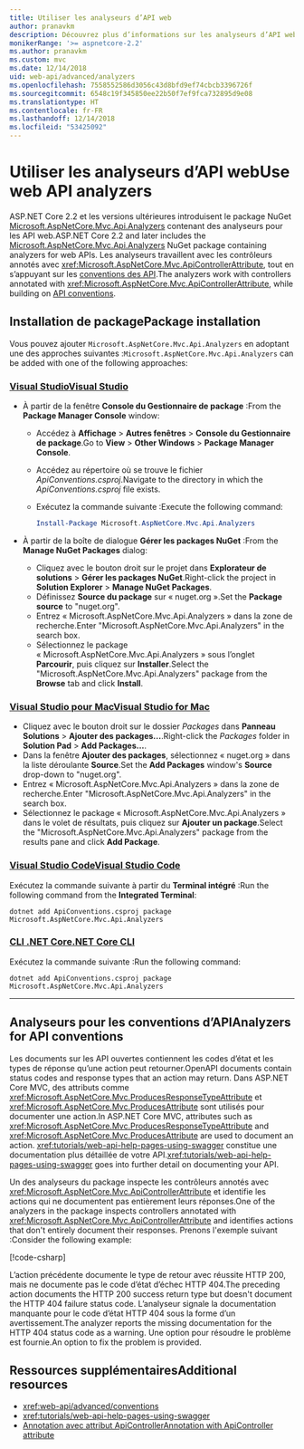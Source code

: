 ```yaml
---
title: Utiliser les analyseurs d’API web
author: pranavkm
description: Découvrez plus d’informations sur les analyseurs d’API web dans Microsoft.AspNetCore.Mvc.Api.Analyzers.
monikerRange: '>= aspnetcore-2.2'
ms.author: pranavkm
ms.custom: mvc
ms.date: 12/14/2018
uid: web-api/advanced/analyzers
ms.openlocfilehash: 7558552586d3056c43d8bfd9ef74cbcb3396726f
ms.sourcegitcommit: 6548c19f345850ee22b50f7ef9fca732895d9e08
ms.translationtype: HT
ms.contentlocale: fr-FR
ms.lasthandoff: 12/14/2018
ms.locfileid: "53425092"
---
```

# <a name="use-web-api-analyzers"></a><span data-ttu-id="20d2c-103">Utiliser les analyseurs d’API web</span><span class="sxs-lookup"><span data-stu-id="20d2c-103">Use web API analyzers</span></span>

<span data-ttu-id="20d2c-104">ASP.NET Core 2.2 et les versions ultérieures introduisent le package NuGet [Microsoft.AspNetCore.Mvc.Api.Analyzers](https://www.nuget.org/packages/Microsoft.AspNetCore.Mvc.Api.Analyzers) contenant des analyseurs pour les API web.</span><span class="sxs-lookup"><span data-stu-id="20d2c-104">ASP.NET Core 2.2 and later includes the [Microsoft.AspNetCore.Mvc.Api.Analyzers](https://www.nuget.org/packages/Microsoft.AspNetCore.Mvc.Api.Analyzers) NuGet package containing analyzers for web APIs.</span></span> <span data-ttu-id="20d2c-105">Les analyseurs travaillent avec les contrôleurs annotés avec <xref:Microsoft.AspNetCore.Mvc.ApiControllerAttribute>, tout en s’appuyant sur les [conventions des API](xref:web-api/advanced/conventions).</span><span class="sxs-lookup"><span data-stu-id="20d2c-105">The analyzers work with controllers annotated with <xref:Microsoft.AspNetCore.Mvc.ApiControllerAttribute>, while building on [API conventions](xref:web-api/advanced/conventions).</span></span>

## <a name="package-installation"></a><span data-ttu-id="20d2c-106">Installation de package</span><span class="sxs-lookup"><span data-stu-id="20d2c-106">Package installation</span></span>

<span data-ttu-id="20d2c-107">Vous pouvez ajouter `Microsoft.AspNetCore.Mvc.Api.Analyzers` en adoptant une des approches suivantes :</span><span class="sxs-lookup"><span data-stu-id="20d2c-107">`Microsoft.AspNetCore.Mvc.Api.Analyzers` can be added with one of the following approaches:</span></span>

### <a name="visual-studiotabvisual-studio"></a>[<span data-ttu-id="20d2c-108">Visual Studio</span><span class="sxs-lookup"><span data-stu-id="20d2c-108">Visual Studio</span></span>](#tab/visual-studio)

* <span data-ttu-id="20d2c-109">À partir de la fenêtre **Console du Gestionnaire de package** :</span><span class="sxs-lookup"><span data-stu-id="20d2c-109">From the **Package Manager Console** window:</span></span>
  * <span data-ttu-id="20d2c-110">Accédez à **Affichage** > **Autres fenêtres** > **Console du Gestionnaire de package**.</span><span class="sxs-lookup"><span data-stu-id="20d2c-110">Go to **View** > **Other Windows** > **Package Manager Console**.</span></span>
  * <span data-ttu-id="20d2c-111">Accédez au répertoire où se trouve le fichier *ApiConventions.csproj*.</span><span class="sxs-lookup"><span data-stu-id="20d2c-111">Navigate to the directory in which the *ApiConventions.csproj* file exists.</span></span>
  * <span data-ttu-id="20d2c-112">Exécutez la commande suivante :</span><span class="sxs-lookup"><span data-stu-id="20d2c-112">Execute the following command:</span></span>

    ```powershell
    Install-Package Microsoft.AspNetCore.Mvc.Api.Analyzers
    ```

* <span data-ttu-id="20d2c-113">À partir de la boîte de dialogue **Gérer les packages NuGet** :</span><span class="sxs-lookup"><span data-stu-id="20d2c-113">From the **Manage NuGet Packages** dialog:</span></span>
  * <span data-ttu-id="20d2c-114">Cliquez avec le bouton droit sur le projet dans **Explorateur de solutions** > **Gérer les packages NuGet**.</span><span class="sxs-lookup"><span data-stu-id="20d2c-114">Right-click the project in **Solution Explorer** > **Manage NuGet Packages**.</span></span>
  * <span data-ttu-id="20d2c-115">Définissez **Source du package** sur « nuget.org ».</span><span class="sxs-lookup"><span data-stu-id="20d2c-115">Set the **Package source** to "nuget.org".</span></span>
  * <span data-ttu-id="20d2c-116">Entrez « Microsoft.AspNetCore.Mvc.Api.Analyzers » dans la zone de recherche.</span><span class="sxs-lookup"><span data-stu-id="20d2c-116">Enter "Microsoft.AspNetCore.Mvc.Api.Analyzers" in the search box.</span></span>
  * <span data-ttu-id="20d2c-117">Sélectionnez le package « Microsoft.AspNetCore.Mvc.Api.Analyzers » sous l’onglet **Parcourir**, puis cliquez sur **Installer**.</span><span class="sxs-lookup"><span data-stu-id="20d2c-117">Select the "Microsoft.AspNetCore.Mvc.Api.Analyzers" package from the **Browse** tab and click **Install**.</span></span>

### <a name="visual-studio-for-mactabvisual-studio-mac"></a>[<span data-ttu-id="20d2c-118">Visual Studio pour Mac</span><span class="sxs-lookup"><span data-stu-id="20d2c-118">Visual Studio for Mac</span></span>](#tab/visual-studio-mac)

* <span data-ttu-id="20d2c-119">Cliquez avec le bouton droit sur le dossier *Packages* dans **Panneau Solutions** > **Ajouter des packages...**.</span><span class="sxs-lookup"><span data-stu-id="20d2c-119">Right-click the *Packages* folder in **Solution Pad** > **Add Packages...**.</span></span>
* <span data-ttu-id="20d2c-120">Dans la fenêtre **Ajouter des packages**, sélectionnez « nuget.org » dans la liste déroulante **Source**.</span><span class="sxs-lookup"><span data-stu-id="20d2c-120">Set the **Add Packages** window's **Source** drop-down to "nuget.org".</span></span>
* <span data-ttu-id="20d2c-121">Entrez « Microsoft.AspNetCore.Mvc.Api.Analyzers » dans la zone de recherche.</span><span class="sxs-lookup"><span data-stu-id="20d2c-121">Enter "Microsoft.AspNetCore.Mvc.Api.Analyzers" in the search box.</span></span>
* <span data-ttu-id="20d2c-122">Sélectionnez le package « Microsoft.AspNetCore.Mvc.Api.Analyzers » dans le volet de résultats, puis cliquez sur **Ajouter un package**.</span><span class="sxs-lookup"><span data-stu-id="20d2c-122">Select the "Microsoft.AspNetCore.Mvc.Api.Analyzers" package from the results pane and click **Add Package**.</span></span>

### <a name="visual-studio-codetabvisual-studio-code"></a>[<span data-ttu-id="20d2c-123">Visual Studio Code</span><span class="sxs-lookup"><span data-stu-id="20d2c-123">Visual Studio Code</span></span>](#tab/visual-studio-code)

<span data-ttu-id="20d2c-124">Exécutez la commande suivante à partir du **Terminal intégré** :</span><span class="sxs-lookup"><span data-stu-id="20d2c-124">Run the following command from the **Integrated Terminal**:</span></span>

```console
dotnet add ApiConventions.csproj package Microsoft.AspNetCore.Mvc.Api.Analyzers
```

### <a name="net-core-clitabnetcore-cli"></a>[<span data-ttu-id="20d2c-125">CLI .NET Core</span><span class="sxs-lookup"><span data-stu-id="20d2c-125">.NET Core CLI</span></span>](#tab/netcore-cli)

<span data-ttu-id="20d2c-126">Exécutez la commande suivante :</span><span class="sxs-lookup"><span data-stu-id="20d2c-126">Run the following command:</span></span>

```console
dotnet add ApiConventions.csproj package Microsoft.AspNetCore.Mvc.Api.Analyzers
```

---

## <a name="analyzers-for-api-conventions"></a><span data-ttu-id="20d2c-127">Analyseurs pour les conventions d’API</span><span class="sxs-lookup"><span data-stu-id="20d2c-127">Analyzers for API conventions</span></span>

<span data-ttu-id="20d2c-128">Les documents sur les API ouvertes contiennent les codes d’état et les types de réponse qu’une action peut retourner.</span><span class="sxs-lookup"><span data-stu-id="20d2c-128">OpenAPI documents contain status codes and response types that an action may return.</span></span> <span data-ttu-id="20d2c-129">Dans ASP.NET Core MVC, des attributs comme <xref:Microsoft.AspNetCore.Mvc.ProducesResponseTypeAttribute> et <xref:Microsoft.AspNetCore.Mvc.ProducesAttribute> sont utilisés pour documenter une action.</span><span class="sxs-lookup"><span data-stu-id="20d2c-129">In ASP.NET Core MVC, attributes such as <xref:Microsoft.AspNetCore.Mvc.ProducesResponseTypeAttribute> and <xref:Microsoft.AspNetCore.Mvc.ProducesAttribute> are used to document an action.</span></span> <span data-ttu-id="20d2c-130"><xref:tutorials/web-api-help-pages-using-swagger> constitue une documentation plus détaillée de votre API.</span><span class="sxs-lookup"><span data-stu-id="20d2c-130"><xref:tutorials/web-api-help-pages-using-swagger> goes into further detail on documenting your API.</span></span>

<span data-ttu-id="20d2c-131">Un des analyseurs du package inspecte les contrôleurs annotés avec <xref:Microsoft.AspNetCore.Mvc.ApiControllerAttribute> et identifie les actions qui ne documentent pas entièrement leurs réponses.</span><span class="sxs-lookup"><span data-stu-id="20d2c-131">One of the analyzers in the package inspects controllers annotated with <xref:Microsoft.AspNetCore.Mvc.ApiControllerAttribute> and identifies actions that don't entirely document their responses.</span></span> <span data-ttu-id="20d2c-132">Prenons l'exemple suivant :</span><span class="sxs-lookup"><span data-stu-id="20d2c-132">Consider the following example:</span></span>

[!code-csharp[](conventions/sample/Controllers/ContactsController.cs?name=missing404docs&highlight=9)]

<span data-ttu-id="20d2c-133">L’action précédente documente le type de retour avec réussite HTTP 200, mais ne documente pas le code d’état d’échec HTTP 404.</span><span class="sxs-lookup"><span data-stu-id="20d2c-133">The preceding action documents the HTTP 200 success return type but doesn't document the HTTP 404 failure status code.</span></span> <span data-ttu-id="20d2c-134">L’analyseur signale la documentation manquante pour le code d’état HTTP 404 sous la forme d’un avertissement.</span><span class="sxs-lookup"><span data-stu-id="20d2c-134">The analyzer reports the missing documentation for the HTTP 404 status code as a warning.</span></span> <span data-ttu-id="20d2c-135">Une option pour résoudre le problème est fournie.</span><span class="sxs-lookup"><span data-stu-id="20d2c-135">An option to fix the problem is provided.</span></span>

## <a name="additional-resources"></a><span data-ttu-id="20d2c-136">Ressources supplémentaires</span><span class="sxs-lookup"><span data-stu-id="20d2c-136">Additional resources</span></span>

* <xref:web-api/advanced/conventions>
* <xref:tutorials/web-api-help-pages-using-swagger>
* [<span data-ttu-id="20d2c-137">Annotation avec attribut ApiController</span><span class="sxs-lookup"><span data-stu-id="20d2c-137">Annotation with ApiController attribute</span></span>](xref:web-api/index#annotation-with-apicontroller-attribute)

